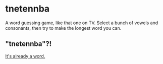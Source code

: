 # tnetennba

A word guessing game, like that one on TV. Select a bunch of vowels and consonants, then try to make the longest word you can.

## "tnetennba"?!

[It's already a word.](https://www.youtube.com/watch?v=g9ixvD0_CmM)
